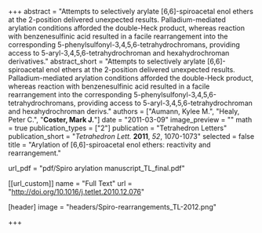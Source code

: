 +++
abstract = "Attempts to selectively arylate [6,6]-spiroacetal enol ethers at the 2-position delivered unexpected results.  Palladium-mediated arylation conditions afforded the double-Heck product, whereas reaction with benzenesulfinic acid resulted in a facile rearrangement into the corresponding 5-phenylsulfonyl-3,4,5,6-tetrahydrochromans, providing access to 5-aryl-3,4,5,6-tetrahydrochroman and hexahydrochroman derivatives."
abstract_short = "Attempts to selectively arylate [6,6]-spiroacetal enol ethers at the 2-position delivered unexpected results.  Palladium-mediated arylation conditions afforded the double-Heck product, whereas reaction with benzenesulfinic acid resulted in a facile rearrangement into the corresponding 5-phenylsulfonyl-3,4,5,6-tetrahydrochromans, providing access to 5-aryl-3,4,5,6-tetrahydrochroman and hexahydrochroman derivs."
authors = ["Aumann, Kylee M.", "Healy, Peter C.", "**Coster, Mark J.**"]
date = "2011-03-09"
image_preview = ""
math = true
publication_types = ["2"]
publication = "Tetrahedron Letters"
publication_short = "_Tetrahedron Lett._ **2011**, _52_, 1070-1073"
selected = false
title = "Arylation of [6,6]-spiroacetal enol ethers: reactivity and rearrangement."

url_pdf = "pdf/Spiro arylation manuscript_TL_final.pdf"

[[url_custom]]
  name = "Full Text"
  url = "http://doi.org/10.1016/j.tetlet.2010.12.076"

[header]
image = "headers/Spiro-rearrangements_TL-2012.png"

+++
